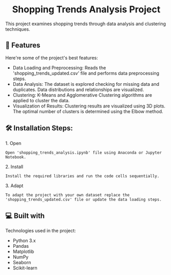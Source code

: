 <h1 align="center" id="title">Shopping Trends Analysis Project</h1>

<p id="description">This project examines shopping trends through data analysis and clustering techniques.</p>

  
  
<h2>🧐 Features</h2>

Here're some of the project's best features:

*   Data Loading and Preprocessing: Reads the 'shopping\_trends\_updated.csv' file and performs data preprocessing steps.
*   Data Analysis: The dataset is explored checking for missing data and duplicates. Data distributions and relationships are visualized.
*   Clustering: K-Means and Agglomerative Clustering algorithms are applied to cluster the data.
*   Visualization of Results: Clustering results are visualized using 3D plots. The optimal number of clusters is determined using the Elbow method.

<h2>🛠️ Installation Steps:</h2>

<p>1. Open</p>

```
Open 'shopping_trends_analysis.ipynb' file using Anaconda or Jupyter Notebook.
```

<p>2. Install</p>

```
Install the required libraries and run the code cells sequentially.
```

<p>3. Adapt</p>

```
To adapt the project with your own dataset replace the 'shopping_trends_updated.csv' file or update the data loading steps.
```

  
  
<h2>💻 Built with</h2>

Technologies used in the project:

*   Python 3.x
*   Pandas
*   Matplotlib
*   NumPy
*   Seaborn
*   Scikit-learn
